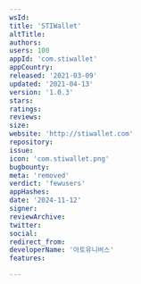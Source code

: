 ```yaml
---
wsId: 
title: 'STIWallet'
altTitle: 
authors: 
users: 100
appId: 'com.stiwallet'
appCountry: 
released: '2021-03-09'
updated: '2021-04-13'
version: '1.0.3'
stars: 
ratings: 
reviews: 
size: 
website: 'http://stiwallet.com'
repository: 
issue: 
icon: 'com.stiwallet.png'
bugbounty: 
meta: 'removed'
verdict: 'fewusers'
appHashes: 
date: '2024-11-12'
signer: 
reviewArchive: 
twitter: 
social: 
redirect_from: 
developerName: '아토유니버스'
features: 

---
```


